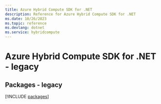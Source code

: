 ```yaml
---
title: Azure Hybrid Compute SDK for .NET
description: Reference for Azure Hybrid Compute SDK for .NET
ms.date: 10/26/2023
ms.topic: reference
ms.devlang: dotnet
ms.service: hybridcompute
---
```

# Azure Hybrid Compute SDK for .NET - legacy
## Packages - legacy
[!INCLUDE [packages](hybrid-compute-index.md)]
